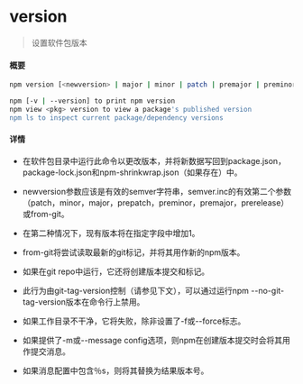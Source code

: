 # version

> 设置软件包版本



#### 概要

```bash
npm version [<newversion> | major | minor | patch | premajor | preminor | prepatch | prerelease [--preid=<prerelease-id>] | from-git]

npm [-v | --version] to print npm version
npm view <pkg> version to view a package's published version
npm ls to inspect current package/dependency versions
```



#### 详情

* 在软件包目录中运行此命令以更改版本，并将新数据写回到package.json，package-lock.json和npm-shrinkwrap.json（如果存在）中。

* newversion参数应该是有效的semver字符串，semver.inc的有效第二个参数（patch，minor，major，prepatch，preminor，premajor，prerelease）或from-git。

* 在第二种情况下，现有版本将在指定字段中增加1。

* from-git将尝试读取最新的git标记，并将其用作新的npm版本。

* 如果在git repo中运行，它还将创建版本提交和标记。

* 此行为由git-tag-version控制（请参见下文），可以通过运行npm --no-git-tag-version版本在命令行上禁用。

* 如果工作目录不干净，它将失败，除非设置了-f或--force标志。

* 如果提供了-m或--message config选项，则npm在创建版本提交时会将其用作提交消息。

* 如果消息配置中包含％s，则将其替换为结果版本号。



